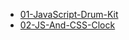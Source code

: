 

- [01-JavaScript-Drum-Kit](01-JavaScript-Drum-Kit/index.html)
- [02-JS-And-CSS-Clock](02-JS-And-CSS-Clock/index.html)
